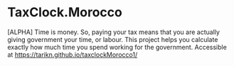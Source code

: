 # TaxClock.Morocco
[ALPHA] Time is money. So, paying your tax means that you are actually giving government your time, or labour. This project helps you calculate exactly how much time you spend working for the government. Accessible at https://tarikn.github.io/taxclockMorocco1/
